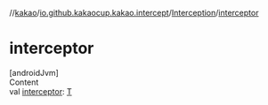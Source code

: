 //[kakao](../../../index.md)/[io.github.kakaocup.kakao.intercept](../index.md)/[Interception](index.md)/[interceptor](interceptor.md)



# interceptor  
[androidJvm]  
Content  
val [interceptor](interceptor.md): [T](index.md)  



